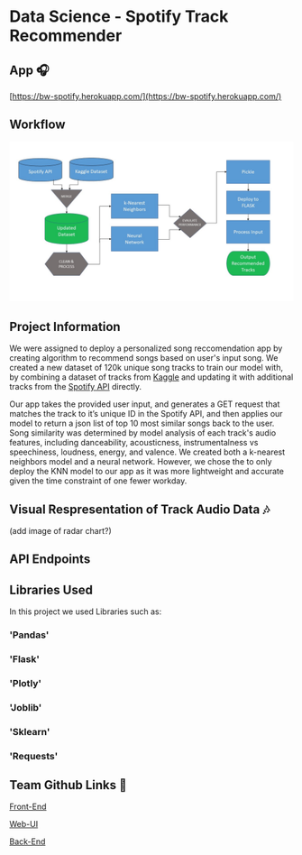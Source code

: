 # Data Science - Spotify Track Recommender

## App :headphones: 
[https://bw-spotify.herokuapp.com/](https://bw-spotify.herokuapp.com/)

## Workflow
![Alt text](https://raw.githubusercontent.com/Build-Week-Spotify-Song-Suggester-2/datascience/master/DS%20Flowchart.jpg)

## Project Information 
We were assigned to deploy a personalized song reccomendation app by creating algorithm to recommend songs based on user's input song. We created a new dataset of 120k unique song tracks to train our model with, by combining a dataset of tracks from [Kaggle](https://www.kaggle.com/tomigelo/spotify-audio-features) and updating it with additional tracks from the [Spotify API]( https://api.spotify.com) directly. 

Our app takes the provided user input, and generates a GET request that matches the track to it’s unique ID in the Spotify API, and then applies our model to return a json list of top 10 most similar songs back to the user. Song similarity was determined by model analysis of each track's audio features, including danceability, acousticness, instrumentalness vs speechiness, loudness, energy, and valence. We created both a k-nearest neighbors model and a neural network. However, we chose the to only deploy the KNN model to our app as it was more lightweight and accurate given the time constraint of one fewer workday. 

## Visual Respresentation of Track Audio Data :notes:

(add image of radar chart?)


## API Endpoints


## Libraries Used
In this project we used Libraries such as:

### 'Pandas'

### 'Flask'

### 'Plotly'

### 'Joblib'

### 'Sklearn'

### 'Requests'

## Team Github Links :musical_note:
[Front-End](https://github.com/Build-Week-Spotify-Song-Suggester-2/front-end)

[Web-UI](https://github.com/Build-Week-Spotify-Song-Suggester-2/Web-UI-Marketing)

[Back-End](https://github.com/Build-Week-Spotify-Song-Suggester-2/back-end)
